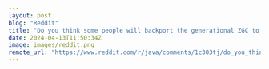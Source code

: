 ```yaml
---
layout: post
blog: "Reddit"
title: "Do you think some people will backport the generational ZGC to older java versions?"
date: 2024-04-13T11:50:34Z
image: images/reddit.png
remote_url: "https://www.reddit.com/r/java/comments/1c303tj/do_you_think_some_people_will_backport_the/"
---
```

